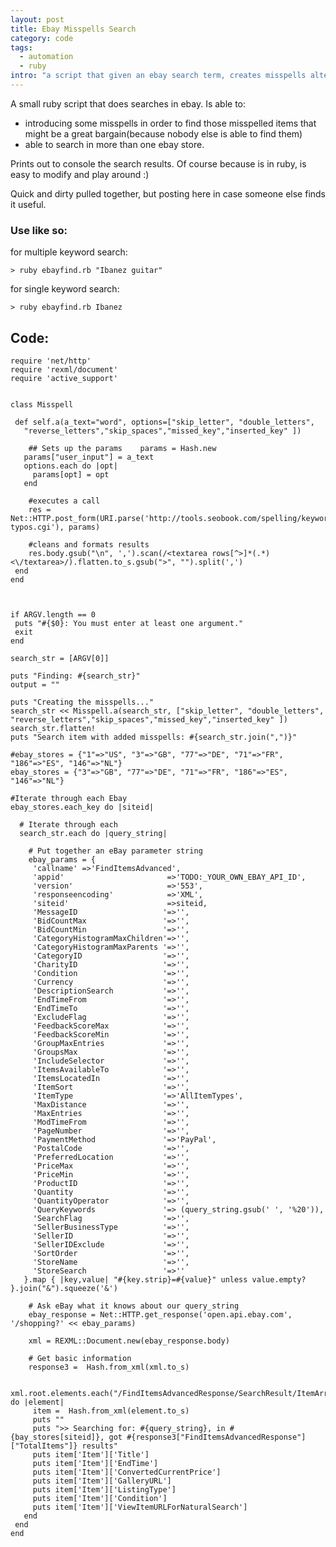 ```yaml
--- 
layout: post
title: Ebay Misspells Search
category: code
tags:
  - automation
  - ruby
intro: "a script that given an ebay search term, creates misspells alternatives and then executes an (ebay)search. because sometimes great bargains can be found from misspells items"
---
```


A small ruby script that does searches in ebay. Is able to:

 - introducing some misspells in order to find those misspelled items that might be a great bargain(because nobody else is able to find them)
 - able to search in more than one ebay store.

Prints out to console the search results. Of course because is in ruby, is easy to modify and play around :)

Quick and dirty pulled together, but posting here in case someone else finds it useful.

### Use like so:

for multiple keyword search:

	> ruby ebayfind.rb "Ibanez guitar"

for single keyword search:

	> ruby ebayfind.rb Ibanez

## Code:

	require 'net/http'
	require 'rexml/document'
	require 'active_support'


	class Misspell

	 def self.a(a_text="word", options=["skip_letter", "double_letters",
	   "reverse_letters","skip_spaces","missed_key","inserted_key" ])

	    ## Sets up the params    params = Hash.new
	   params["user_input"] = a_text
	   options.each do |opt|
	     params[opt] = opt
	   end

	    #executes a call    
	    res = Net::HTTP.post_form(URI.parse('http://tools.seobook.com/spelling/keywords-typos.cgi'), params)

	    #cleans and formats results    
	    res.body.gsub("\n", ',').scan(/<textarea rows[^>]*(.*)<\/textarea>/).flatten.to_s.gsub(">", "").split(',')
	 end
	end



	if ARGV.length == 0
	 puts "#{$0}: You must enter at least one argument."
	 exit
	end

	search_str = [ARGV[0]]

	puts "Finding: #{search_str}"
	output = ""

	puts "Creating the misspells..."
	search_str << Misspell.a(search_str, ["skip_letter", "double_letters", "reverse_letters","skip_spaces","missed_key","inserted_key" ])
	search_str.flatten!
	puts "Search item with added misspells: #{search_str.join(",")}"

	#ebay_stores = {"1"=>"US", "3"=>"GB", "77"=>"DE", "71"=>"FR", "186"=>"ES", "146"=>"NL"}
	ebay_stores = {"3"=>"GB", "77"=>"DE", "71"=>"FR", "186"=>"ES", "146"=>"NL"}

	#Iterate through each Ebay 
	ebay_stores.each_key do |siteid|

	  # Iterate through each  
	  search_str.each do |query_string|

	    # Put together an eBay parameter string    
	    ebay_params = {
	     'callname' =>'FindItemsAdvanced',
	     'appid'                       =>'TODO:_YOUR_OWN_EBAY_API_ID',
	     'version'                     =>'553',
	     'responseencoding'            =>'XML',
	     'siteid'                      =>siteid,
	     'MessageID                   '=>'',
	     'BidCountMax                 '=>'',
	     'BidCountMin                 '=>'',
	     'CategoryHistogramMaxChildren'=>'',
	     'CategoryHistogramMaxParents '=>'',
	     'CategoryID                  '=>'',
	     'CharityID                   '=>'',
	     'Condition                   '=>'',
	     'Currency                    '=>'',
	     'DescriptionSearch           '=>'',
	     'EndTimeFrom                 '=>'',
	     'EndTimeTo                   '=>'',
	     'ExcludeFlag                 '=>'',
	     'FeedbackScoreMax            '=>'',
	     'FeedbackScoreMin            '=>'',
	     'GroupMaxEntries             '=>'',
	     'GroupsMax                   '=>'',
	     'IncludeSelector             '=>'',
	     'ItemsAvailableTo            '=>'',
	     'ItemsLocatedIn              '=>'',
	     'ItemSort                    '=>'',
	     'ItemType                    '=>'AllItemTypes',
	     'MaxDistance                 '=>'',
	     'MaxEntries                  '=>'',
	     'ModTimeFrom                 '=>'',
	     'PageNumber                  '=>'',
	     'PaymentMethod               '=>'PayPal',
	     'PostalCode                  '=>'',
	     'PreferredLocation           '=>'',
	     'PriceMax                    '=>'',
	     'PriceMin                    '=>'',
	     'ProductID                   '=>'',
	     'Quantity                    '=>'',
	     'QuantityOperator            '=>'',
	     'QueryKeywords               '=> (query_string.gsub(' ', '%20')),
	     'SearchFlag                  '=>'',
	     'SellerBusinessType          '=>'',
	     'SellerID                    '=>'',
	     'SellerIDExclude             '=>'',
	     'SortOrder                   '=>'',
	     'StoreName                   '=>'',
	     'StoreSearch                 '=>''
	   }.map { |key,value| "#{key.strip}=#{value}" unless value.empty? }.join("&").squeeze('&')

	    # Ask eBay what it knows about our query_string    
	    ebay_response = Net::HTTP.get_response('open.api.ebay.com', '/shopping?' << ebay_params)

	    xml = REXML::Document.new(ebay_response.body)

	    # Get basic information    
	    response3 =  Hash.from_xml(xml.to_s)

	   xml.root.elements.each("/FindItemsAdvancedResponse/SearchResult/ItemArray/Item") do |element|
	     item =  Hash.from_xml(element.to_s)
	     puts ""
	     puts ">> Searching for: #{query_string}, in #{bay_stores[siteid]}, got #{response3["FindItemsAdvancedResponse"]["TotalItems"]} results"
	     puts item['Item']['Title']
	     puts item['Item']['EndTime']
	     puts item['Item']['ConvertedCurrentPrice']
	     puts item['Item']['GalleryURL']
	     puts item['Item']['ListingType']
	     puts item['Item']['Condition']
	     puts item['Item']['ViewItemURLForNaturalSearch']
	   end
	 end
	end
